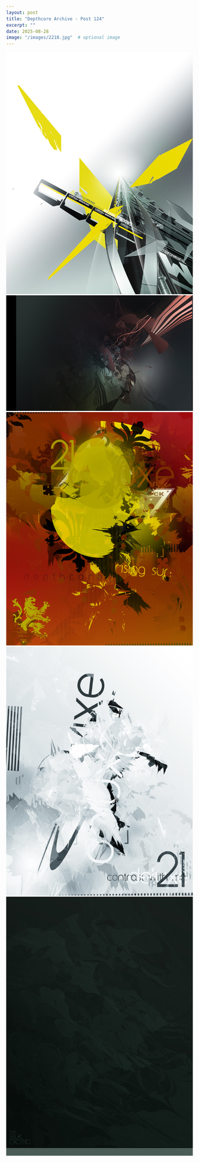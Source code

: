 ```yaml
---
layout: post
title: "Depthcore Archive - Post 124"
excerpt: ""
date: 2025-08-28
image: "/images/2218.jpg"  # optional image
---
```


<img src="/images/2218.jpg">
<img src="/images/2219.jpg" alt="2219.jpg"/>
<img src="/images/2220.jpg" alt="2220.jpg"/>
<img src="/images/2221.jpg" alt="2221.jpg"/>
<img src="/images/2222.jpg" alt="2222.jpg"/>
